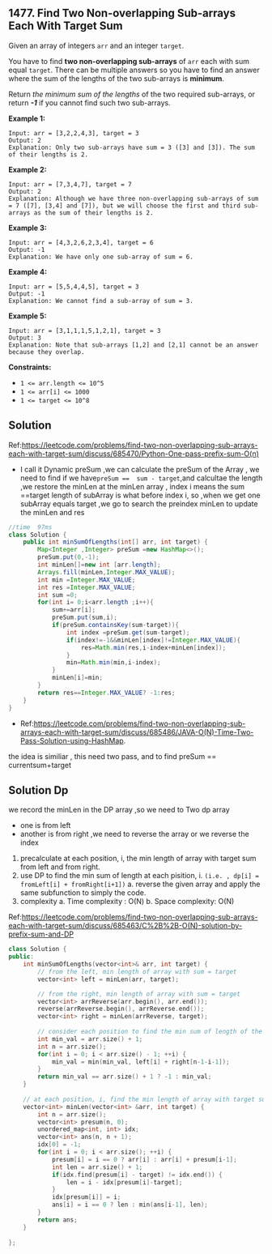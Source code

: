 ## 1477. Find Two Non-overlapping Sub-arrays Each With Target Sum

Given an array of integers `arr` and an integer `target`.

You have to find **two non-overlapping sub-arrays** of `arr` each with sum equal `target`. There can be multiple answers so you have to find an answer where the sum of the lengths of the two sub-arrays is **minimum**.

Return *the minimum sum of the lengths* of the two required sub-arrays, or return ***-1*** if you cannot find such two sub-arrays.

 

**Example 1:**

```
Input: arr = [3,2,2,4,3], target = 3
Output: 2
Explanation: Only two sub-arrays have sum = 3 ([3] and [3]). The sum of their lengths is 2.
```

**Example 2:**

```
Input: arr = [7,3,4,7], target = 7
Output: 2
Explanation: Although we have three non-overlapping sub-arrays of sum = 7 ([7], [3,4] and [7]), but we will choose the first and third sub-arrays as the sum of their lengths is 2.
```

**Example 3:**

```
Input: arr = [4,3,2,6,2,3,4], target = 6
Output: -1
Explanation: We have only one sub-array of sum = 6.
```

**Example 4:**

```
Input: arr = [5,5,4,4,5], target = 3
Output: -1
Explanation: We cannot find a sub-array of sum = 3.
```

**Example 5:**

```
Input: arr = [3,1,1,1,5,1,2,1], target = 3
Output: 3
Explanation: Note that sub-arrays [1,2] and [2,1] cannot be an answer because they overlap.
```

 

**Constraints:**

- `1 <= arr.length <= 10^5`
- `1 <= arr[i] <= 1000`
- `1 <= target <= 10^8`

## Solution

Ref:https://leetcode.com/problems/find-two-non-overlapping-sub-arrays-each-with-target-sum/discuss/685470/Python-One-pass-prefix-sum-O(n)

* I call it Dynamic preSum ,we can calculate the preSum of the Array , we need to find if we have``` preSum ==  sum - target ```,and calcultae the length ,we restore the minLen at the minLen array  , index i means the  sum ==target length of subArray is what before index i,  so ,when we get one subArray equals target ,we go to search the preindex minLen to update the minLen and res

```java
//time  97ms
class Solution {
    public int minSumOfLengths(int[] arr, int target) {
        Map<Integer ,Integer> preSum =new HashMap<>();
        preSum.put(0,-1);
        int minLen[]=new int [arr.length];
        Arrays.fill(minLen,Integer.MAX_VALUE);
        int min =Integer.MAX_VALUE;
        int res =Integer.MAX_VALUE;
        int sum =0;
        for(int i= 0;i<arr.length ;i++){
            sum+=arr[i];
            preSum.put(sum,i);
            if(preSum.containsKey(sum-target)){
                int index =preSum.get(sum-target);
                if(index!=-1&&minLen[index]!=Integer.MAX_VALUE){
                    res=Math.min(res,i-index+minLen[index]);
                }
                min=Math.min(min,i-index);
            }
            minLen[i]=min;
        }
        return res==Integer.MAX_VALUE? -1:res;
    }
}
```

* Ref:https://leetcode.com/problems/find-two-non-overlapping-sub-arrays-each-with-target-sum/discuss/685486/JAVA-O(N)-Time-Two-Pass-Solution-using-HashMap.

the idea is similiar , this need two pass, and  to find  preSum == currentsum+target 



## Solution Dp

we record the minLen in the DP array ,so we need to Two dp array 

* one is from left 
* another is from right ,we need to reverse the array or we reverse the index

1. precalculate at each position, i, the min length of array with target sum from left and from right.
2. use DP to find the min sum of length at each pisition, i. `(i.e. , dp[i] = fromLeft[i] + fromRight[i+1])`
   a. reverse the given array and apply the same subfunction to simply the code.
3. complexity
   a. Time complexity : O(N)
   b. Space complexity: O(N)

Ref:https://leetcode.com/problems/find-two-non-overlapping-sub-arrays-each-with-target-sum/discuss/685463/C%2B%2B-O(N)-solution-by-prefix-sum-and-DP

```c++
class Solution {
public:
    int minSumOfLengths(vector<int>& arr, int target) {
        // from the left, min length of array with sum = target
        vector<int> left = minLen(arr, target);

        // from the right, min length of array with sum = target
        vector<int> arrReverse(arr.begin(), arr.end());
        reverse(arrReverse.begin(), arrReverse.end());
        vector<int> right = minLen(arrReverse, target);
        
        // consider each position to find the min sum of length of the two array with target sum
        int min_val = arr.size() + 1;
        int n = arr.size();
        for(int i = 0; i < arr.size() - 1; ++i) {
            min_val = min(min_val, left[i] + right[n-1-i-1]);
        }
        return min_val == arr.size() + 1 ? -1 : min_val;
    }
    
    // at each position, i, find the min length of array with target sum 
    vector<int> minLen(vector<int> &arr, int target) {
        int n = arr.size();
        vector<int> presum(n, 0);
        unordered_map<int, int> idx;
        vector<int> ans(n, n + 1);
        idx[0] = -1;
        for(int i = 0; i < arr.size(); ++i) {
            presum[i] = i == 0 ? arr[i] : arr[i] + presum[i-1];
            int len = arr.size() + 1;
            if(idx.find(presum[i] - target) != idx.end()) {
                len = i - idx[presum[i]-target];
            }
            idx[presum[i]] = i;
            ans[i] = i == 0 ? len : min(ans[i-1], len);    
        }
        return ans;
    }
    
};
```

 
